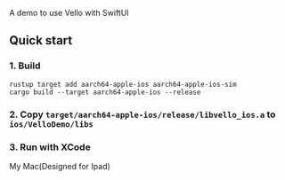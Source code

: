 A demo to use Vello with SwiftUI


## Quick start

### 1. Build

```
rustup target add aarch64-apple-ios aarch64-apple-ios-sim
cargo build --target aarch64-apple-ios --release
```
### 2. Copy `target/aarch64-apple-ios/release/libvello_ios.a` to `ios/VelloDemo/libs`

### 3. Run with XCode

My Mac(Designed for Ipad)